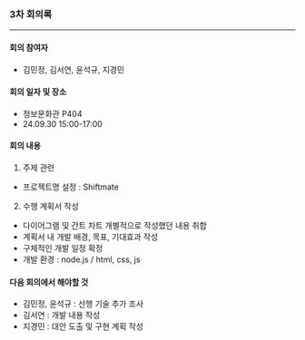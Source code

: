 ### 3차 회의록
---
#### 회의 참여자
- 김민정, 김서연, 윤석규, 지경민

#### 회의 일자 및 장소
- 정보문화관 P404
- 24.09.30 15:00-17:00

#### 회의 내용
1) 주제 관련
- 프로젝트명 설정 : Shiftmate

2) 수행 계획서 작성
- 다이어그램 및 간트 차트 개별적으로 작성했던 내용 취합
- 계획서 내 개발 배경, 목표, 기대효과 작성
- 구체적인 개발 일정 확정
- 개발 환경 : node.js / html, css, js

#### 다음 회의에서 해야할 것
- 김민정, 윤석규 : 선행 기술 추가 조사
- 김서연 : 개발 내용 작성
- 지경민 : 대안 도출 및 구현 계획 작성